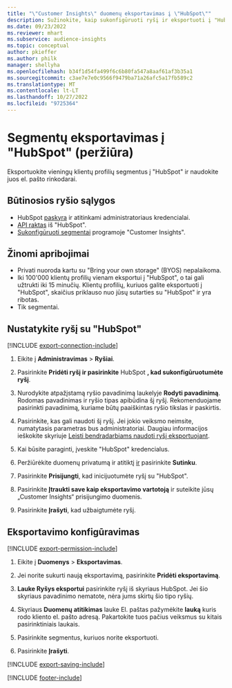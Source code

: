 ```yaml
---
title: "\"Customer Insights\" duomenų eksportavimas į \"HubSpot\""
description: Sužinokite, kaip sukonfigūruoti ryšį ir eksportuoti į "HubSpot".
ms.date: 09/23/2022
ms.reviewer: mhart
ms.subservice: audience-insights
ms.topic: conceptual
author: pkieffer
ms.author: philk
manager: shellyha
ms.openlocfilehash: b34f1d54fa499f6c6b80fa547a8aaf61af3b35a1
ms.sourcegitcommit: c3ae7e7e0c9566f9479ba71a26afc5a17fb589c2
ms.translationtype: MT
ms.contentlocale: lt-LT
ms.lasthandoff: 10/27/2022
ms.locfileid: "9725364"
---
```

# <a name="export-segments-to-hubspot-preview"></a>Segmentų eksportavimas į "HubSpot" (peržiūra)

Eksportuokite vieningų klientų profilių segmentus į "HubSpot" ir naudokite juos el. pašto rinkodarai.

## <a name="prerequisites-for-a-connection"></a>Būtinosios ryšio sąlygos

- HubSpot [paskyra](https://www.hubspot.com/) ir atitinkami administratoriaus kredencialai.
- [API raktas](https://knowledge.hubspot.com/Integrations/How-do-I-get-my-HubSpot-API-key) iš "HubSpot".
- [Sukonfigūruoti segmentai](segments.md) programoje "Customer Insights".

## <a name="known-limitations"></a>Žinomi apribojimai

- Privati nuoroda kartu su "Bring your own storage" (BYOS) nepalaikoma.
- Iki 100'000 klientų profilių vienam eksportui į "HubSpot", o tai gali užtrukti iki 15 minučių. Klientų profilių, kuriuos galite eksportuoti į "HubSpot", skaičius priklauso nuo jūsų sutarties su "HubSpot" ir yra ribotas.
- Tik segmentai.

## <a name="set-up-connection-to-hubspot"></a>Nustatykite ryšį su "HubSpot"

[!INCLUDE [export-connection-include](includes/export-connection-admn.md)]

1. Eikite į **Administravimas** > **Ryšiai**.

1. Pasirinkite **Pridėti ryšį ir pasirinkite** HubSpot **, kad sukonfigūruotumėte ryšį**.

1. Nurodykite atpažįstamą ryšio pavadinimą laukelyje **Rodyti pavadinimą**. Rodomas pavadinimas ir ryšio tipas apibūdina šį ryšį. Rekomenduojame pasirinkti pavadinimą, kuriame būtų paaiškintas ryšio tikslas ir paskirtis.

1. Pasirinkite, kas gali naudoti šį ryšį. Jei jokio veiksmo neimsite, numatytasis parametras bus administratoriai. Daugiau informacijos ieškokite skyriuje [Leisti bendradarbiams naudoti ryšį eksportuojant](connections.md#allow-contributors-to-use-a-connection-for-exports).

1. Kai būsite paraginti, įveskite "HubSpot" kredencialus.

1. Peržiūrėkite duomenų privatumą ir atitiktį [ir](connections.md#data-privacy-and-compliance) pasirinkite **Sutinku**.

1. Pasirinkite **Prisijungti**, kad inicijuotumėte ryšį su "HubSpot".

1. Pasirinkite **Įtraukti save kaip eksportavimo vartotoją** ir suteikite jūsų „Customer Insights“ prisijungimo duomenis.

1. Pasirinkite **Įrašyti**, kad užbaigtumėte ryšį.

## <a name="configure-an-export"></a>Eksportavimo konfigūravimas

[!INCLUDE [export-permission-include](includes/export-permission.md)]

1. Eikite į **Duomenys** > **Eksportavimas**.

1. Jei norite sukurti naują eksportavimą, pasirinkite **Pridėti eksportavimą**.

1. **Lauke Ryšys eksportui** pasirinkite ryšį iš skyriaus HubSpot. Jei šio skyriaus pavadinimo nematote, nėra jums skirtų šio tipo ryšių.

1. Skyriaus **Duomenų atitikimas** lauke El. paštas pažymėkite **lauką** kuris rodo kliento el. pašto adresą. Pakartokite tuos pačius veiksmus su kitais pasirinktiniais laukais.

1. Pasirinkite segmentus, kuriuos norite eksportuoti.

1. Pasirinkite **Įrašyti**.

[!INCLUDE [export-saving-include](includes/export-saving.md)]

[!INCLUDE [footer-include](includes/footer-banner.md)]
